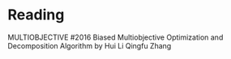 # Reading
MULTIOBJECTIVE
#2016 Biased Multiobjective Optimization and Decomposition Algorithm by Hui Li Qingfu Zhang
###
